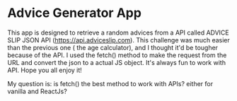 # Advice Generator App

This app is designed to retrieve a random advices from a API called ADVICE SLIP JSON API (https://api.adviceslip.com). This challenge was much easier than the previous one ( the age calculator), and I thought it'd be tougher because of the API. I used the fetch() method to make the request from the URL and convert the json to a actual JS object. It's always fun to work with API. Hope you all enjoy it!

My question is: is fetch() the best method to work with APIs? either for vanilla and ReactJs?
